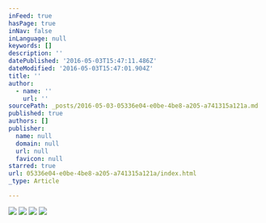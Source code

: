 ```yaml
---
inFeed: true
hasPage: true
inNav: false
inLanguage: null
keywords: []
description: ''
datePublished: '2016-05-03T15:47:11.486Z'
dateModified: '2016-05-03T15:47:01.904Z'
title: ''
author:
  - name: ''
    url: ''
sourcePath: _posts/2016-05-03-05336e04-e0be-4be8-a205-a741315a121a.md
published: true
authors: []
publisher:
  name: null
  domain: null
  url: null
  favicon: null
starred: true
url: 05336e04-e0be-4be8-a205-a741315a121a/index.html
_type: Article

---
```

![](https://the-grid-user-content.s3-us-west-2.amazonaws.com/df417c3b-069e-46c8-b091-58c6a833eeae.jpg)
![](https://the-grid-user-content.s3-us-west-2.amazonaws.com/c6b08eff-f41d-487f-a7fa-1d4d03be9198.jpg)
![](https://the-grid-user-content.s3-us-west-2.amazonaws.com/7cd9eeda-a644-42e0-a258-68ca16012941.jpg)
![](https://the-grid-user-content.s3-us-west-2.amazonaws.com/bd07e3f0-9071-48be-bc82-bbe4a5dfd8ae.jpg)